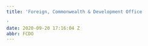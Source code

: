 ```yaml
---
title: 'Foreign, Commonwealth & Development Office

'
date: 2020-09-20 17:16:04 Z
abbr: FCDO
---
```


